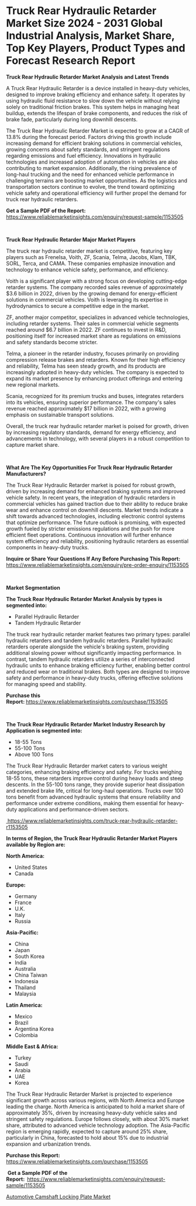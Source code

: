 <p><h1>Truck Rear Hydraulic Retarder Market Size 2024 - 2031 Global Industrial Analysis, Market Share, Top Key Players, Product Types and Forecast Research Report</h1></p><p><strong>Truck Rear Hydraulic Retarder Market Analysis and Latest Trends</strong></p>
<p><p>A Truck Rear Hydraulic Retarder is a device installed in heavy-duty vehicles, designed to improve braking efficiency and enhance safety. It operates by using hydraulic fluid resistance to slow down the vehicle without relying solely on traditional friction brakes. This system helps in managing heat buildup, extends the lifespan of brake components, and reduces the risk of brake fade, particularly during long downhill descents.</p><p>The Truck Rear Hydraulic Retarder Market is expected to grow at a CAGR of 13.8% during the forecast period. Factors driving this growth include increasing demand for efficient braking solutions in commercial vehicles, growing concerns about safety standards, and stringent regulations regarding emissions and fuel efficiency. Innovations in hydraulic technologies and increased adoption of automation in vehicles are also contributing to market expansion. Additionally, the rising prevalence of long-haul trucking and the need for enhanced vehicle performance in challenging terrains are boosting market opportunities. As the logistics and transportation sectors continue to evolve, the trend toward optimizing vehicle safety and operational efficiency will further propel the demand for truck rear hydraulic retarders.</p></p>
<p><strong>Get a Sample PDF of the Report:&nbsp;</strong> <a href="https://www.reliablemarketinsights.com/enquiry/request-sample/1153505?utm_campaign=1197&utm_medium=2&utm_source=Github&utm_content=ia&utm_term=04112024&utm_id=truck-rear-hydraulic-retarder">https://www.reliablemarketinsights.com/enquiry/request-sample/1153505</a></p>
<p>&nbsp;</p>
<p><strong>Truck Rear Hydraulic Retarder Major Market Players</strong></p>
<p><p>The truck rear hydraulic retarder market is competitive, featuring key players such as Frenelsa, Voith, ZF, Scania, Telma, Jacobs, Klam, TBK, SORL, Terca, and CAMA. These companies emphasize innovation and technology to enhance vehicle safety, performance, and efficiency.</p><p>Voith is a significant player with a strong focus on developing cutting-edge retarder systems. The company recorded sales revenue of approximately $3.6 billion in 2022, driven by the growing demand for energy-efficient solutions in commercial vehicles. Voith is leveraging its expertise in hydrodynamics to secure a competitive edge in the market.</p><p>ZF, another major competitor, specializes in advanced vehicle technologies, including retarder systems. Their sales in commercial vehicle segments reached around $6.7 billion in 2022. ZF continues to invest in R&D, positioning itself for increased market share as regulations on emissions and safety standards become stricter.</p><p>Telma, a pioneer in the retarder industry, focuses primarily on providing compression release brakes and retarders. Known for their high efficiency and reliability, Telma has seen steady growth, and its products are increasingly adopted in heavy-duty vehicles. The company is expected to expand its market presence by enhancing product offerings and entering new regional markets.</p><p>Scania, recognized for its premium trucks and buses, integrates retarders into its vehicles, ensuring superior performance. The company's sales revenue reached approximately $17 billion in 2022, with a growing emphasis on sustainable transport solutions.</p><p>Overall, the truck rear hydraulic retarder market is poised for growth, driven by increasing regulatory standards, demand for energy efficiency, and advancements in technology, with several players in a robust competition to capture market share.</p></p>
<p>&nbsp;</p>
<p><strong>What Are The Key Opportunities For Truck Rear Hydraulic Retarder Manufacturers?</strong></p>
<p><p>The Truck Rear Hydraulic Retarder market is poised for robust growth, driven by increasing demand for enhanced braking systems and improved vehicle safety. In recent years, the integration of hydraulic retarders in commercial vehicles has gained traction due to their ability to reduce brake wear and enhance control on downhill descents. Market trends indicate a shift towards advanced technologies, including electronic control systems that optimize performance. The future outlook is promising, with expected growth fueled by stricter emissions regulations and the push for more efficient fleet operations. Continuous innovation will further enhance system efficiency and reliability, positioning hydraulic retarders as essential components in heavy-duty trucks.</p></p>
<p><strong>Inquire or Share Your Questions If Any Before Purchasing This Report:</strong> <a href="https://www.reliablemarketinsights.com/enquiry/pre-order-enquiry/1153505?utm_campaign=1197&utm_medium=2&utm_source=Github&utm_content=ia&utm_term=04112024&utm_id=truck-rear-hydraulic-retarder">https://www.reliablemarketinsights.com/enquiry/pre-order-enquiry/1153505</a></p>
<p>&nbsp;</p>
<p><strong>Market Segmentation</strong></p>
<p><strong>The Truck Rear Hydraulic Retarder Market Analysis by types is segmented into:</strong></p>
<p><ul><li>Parallel Hydraulic Retarder</li><li>Tandem Hydraulic Retarder</li></ul></p>
<p><p>The truck rear hydraulic retarder market features two primary types: parallel hydraulic retarders and tandem hydraulic retarders. Parallel hydraulic retarders operate alongside the vehicle's braking system, providing additional slowing power without significantly impacting performance. In contrast, tandem hydraulic retarders utilize a series of interconnected hydraulic units to enhance braking efficiency further, enabling better control and reduced wear on traditional brakes. Both types are designed to improve safety and performance in heavy-duty trucks, offering effective solutions for managing speed and stability.</p></p>
<p><strong>Purchase this Report:&nbsp;</strong><a href="https://www.reliablemarketinsights.com/purchase/1153505?utm_campaign=1197&utm_medium=2&utm_source=Github&utm_content=ia&utm_term=04112024&utm_id=truck-rear-hydraulic-retarder">https://www.reliablemarketinsights.com/purchase/1153505</a></p>
<p>&nbsp;</p>
<p><strong>The Truck Rear Hydraulic Retarder Market Industry Research by Application is segmented into:</strong></p>
<p><ul><li>18-55 Tons</li><li>55-100 Tons</li><li>Above 100 Tons</li></ul></p>
<p><p>The Truck Rear Hydraulic Retarder market caters to various weight categories, enhancing braking efficiency and safety. For trucks weighing 18-55 tons, these retarders improve control during heavy loads and steep descents. In the 55-100 tons range, they provide superior heat dissipation and extended brake life, critical for long-haul operations. Trucks over 100 tons benefit from advanced hydraulic systems that ensure reliability and performance under extreme conditions, making them essential for heavy-duty applications and performance-driven sectors.</p></p>
<p><a href="https://www.reliablemarketinsights.com/truck-rear-hydraulic-retarder-r1153505?utm_campaign=1197&utm_medium=2&utm_source=Github&utm_content=ia&utm_term=04112024&utm_id=truck-rear-hydraulic-retarder">&nbsp;https://www.reliablemarketinsights.com/truck-rear-hydraulic-retarder-r1153505</a></p>
<p><strong>In terms of Region, the Truck Rear Hydraulic Retarder Market Players available by Region are:</strong></p>
<p>
    <p> <strong> North America: </strong>
        <ul>
            <li>United States</li>
            <li>Canada</li>
        </ul>
        </p> 
    <p> <strong> Europe: </strong>
        <ul>
            <li>Germany</li>
            <li>France</li>
            <li>U.K.</li>
            <li>Italy</li>
            <li>Russia</li>
        </ul>
        </p> 
    <p> <strong> Asia-Pacific: </strong>
        <ul>
            <li>China</li>
            <li>Japan</li>
            <li>South Korea</li>
            <li>India</li>
            <li>Australia</li>
            <li>China Taiwan</li>
            <li>Indonesia</li>
            <li>Thailand</li>
            <li>Malaysia</li>
        </ul>
        </p> 
    <p> <strong> Latin America: </strong>
        <ul>
            <li>Mexico</li>
            <li>Brazil</li>
            <li>Argentina Korea</li>
            <li>Colombia</li>
        </ul>
        </p> 
    <p> <strong> Middle East & Africa: </strong>
        <ul>
            <li>Turkey</li>
            <li>Saudi</li>
            <li>Arabia</li>
            <li>UAE</li>
            <li>Korea</li>
        </ul>
    </p>
    </p>
<p><p>The Truck Rear Hydraulic Retarder Market is projected to experience significant growth across various regions, with North America and Europe leading the charge. North America is anticipated to hold a market share of approximately 35%, driven by increasing heavy-duty vehicle sales and stringent safety regulations. Europe follows closely, with about 30% market share, attributed to advanced vehicle technology adoption. The Asia-Pacific region is emerging rapidly, expected to capture around 25% share, particularly in China, forecasted to hold about 15% due to industrial expansion and urbanization trends.</p></p>
<p><strong>Purchase this Report: </strong><a href="https://www.reliablemarketinsights.com/purchase/1153505?utm_campaign=1197&utm_medium=2&utm_source=Github&utm_content=ia&utm_term=04112024&utm_id=truck-rear-hydraulic-retarder">https://www.reliablemarketinsights.com/purchase/1153505</a></p>
<p>&nbsp;<strong>Get a Sample PDF of the Report:&nbsp;&nbsp;</strong><a href="https://www.reliablemarketinsights.com/enquiry/request-sample/1153505?utm_campaign=1197&utm_medium=2&utm_source=Github&utm_content=ia&utm_term=04112024&utm_id=truck-rear-hydraulic-retarder">https://www.reliablemarketinsights.com/enquiry/request-sample/1153505</a></p>
<p><strong></strong></p>
<p><p><a href="https://github.com/prosalinda88/Market-Research-Report-List-6/blob/main/automotive-camshaft-locking-plate-market.md?utm_campaign=1197&utm_medium=2&utm_source=Github&utm_content=ia&utm_term=04112024&utm_id=truck-rear-hydraulic-retarder">Automotive Camshaft Locking Plate Market</a></p></p>